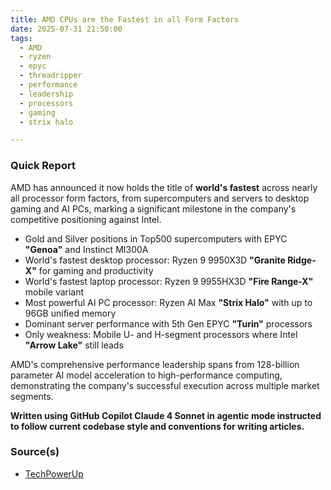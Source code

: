 ```yaml
---
title: AMD CPUs are the Fastest in all Form Factors
date: 2025-07-31 21:50:00
tags:
  - AMD
  - ryzen
  - epyc
  - threadripper
  - performance
  - leadership
  - processors
  - gaming
  - strix halo

---
```


### Quick Report

AMD has announced it now holds the title of **world\'s fastest** across nearly all processor form factors, from supercomputers and servers to desktop gaming and AI PCs, marking a significant milestone in the company\'s competitive positioning against Intel.

<!-- more -->

- Gold and Silver positions in Top500 supercomputers with EPYC **"Genoa"** and Instinct MI300A
- World\'s fastest desktop processor: Ryzen 9 9950X3D **"Granite Ridge-X"** for gaming and productivity
- World\'s fastest laptop processor: Ryzen 9 9955HX3D **"Fire Range-X"** mobile variant
- Most powerful AI PC processor: Ryzen AI Max **"Strix Halo"** with up to 96GB unified memory
- Dominant server performance with 5th Gen EPYC **"Turin"** processors
- Only weakness: Mobile U- and H-segment processors where Intel **"Arrow Lake"** still leads

AMD\'s comprehensive performance leadership spans from 128-billion parameter AI model acceleration to high-performance computing, demonstrating the company\'s successful execution across multiple market segments.

**Written using GitHub Copilot Claude 4 Sonnet in agentic mode instructed to follow current codebase style and conventions for writing articles.**

### Source(s)

- [TechPowerUp][def]

[def]: https://www.techpowerup.com/339435/amd-now-worlds-fastest-in-nearly-all-processor-form-factors
